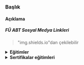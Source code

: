 ### Başlık
#### Açıklama 


##### FÜ ABT Sosyal Medya Linkleri
  > "img.shields.io"dan çekilebilir

<details>
  
<b><summary> Eğitimler</summary>
  
  
  * Süreli eğitimler
    - Example site 1: https://examplesite.com
    - Example site 2: https://examplesite.com
  
  
  * Süresiz eğitimler
    - Example site 3: https://examplesite.com
    - Example site 4: https://examplesite.com

</details>
  

<details>
  
<b><summary> Sertifikalar eğitimleri </summary>
  
  
  * Ücretsiz Belgeli
    - Example site 1: https://examplesite.com
    - Example site 2: https://examplesite.com
 
  
  * Sertifika eğitim kaynakları
    - Example site 3: https://examplesite.com
    - Example site 4: https://examplesite.com

</details>
